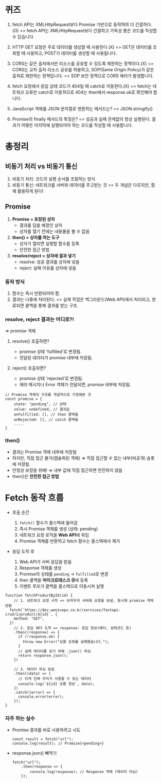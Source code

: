 # 퀴즈

1. fetch API는 XMLHttpRequest보다 Promise 기반으로 동작하여 더 간결하다.(O)
   => fetch API는 XMLHttpRequest보다 간결하고 가독성 좋은 코드를 작성할 수 있습니다.

2. HTTP GET 요청은 주로 데이터를 생성할 때 사용한다.(X)
   => GET은 데이터를 조회할 때 사용하고, POST가 데이터를 생성할 때 사용됩니다.

3. CORS는 같은 출처에서만 리소스를 공유할 수 있도록 제한하는 정책이다.(X)
   => CORS는 교차 출처 리소스 공유를 허용하고, SOP(Same Origin Policy)가 같은 출처로 제한하는 정책입니다.
   => SOP 보안 정책으로 CORS 에러가 발생합니다.

4. fetch 요청에서 응답 상태 코드가 404일 때 catch로 이동한다.(X)
   => fetch는 네트워크 오류만 catch로 이동하므로 404는 then에서 response.ok로 확인해야 합니다.

5. JavaScript 객체를 JSON 문자열로 변환하는 메서드는?
   => JSON.stringify()

6. Promise의 finally 메서드의 특징은?
   => 성공과 실패 관계없이 항상 실행된다. 결과가 어떻든 마지막에 실행되어야 하는 코드를 작성할 때 사용합니다.

# 총정리

## 비동기 처리 vs 비동기 통신

1. 비동기 처리: 코드의 실행 순서를 조절하는 방식
2. 비동기 통신: 네트워크를 서버와 데이터를 주고받는 것
   => 두 개념은 다르지만, 함께 활용하게 된다!

## Promise

1. **Promise = 포장된 상자**
    - 결과를 담을 예정인 상자
    - 상자를 열기 전에는 내용물을 볼 수 없음
2. **then() = 상자를 여는 도구**
    - 상자가 열리면 실행할 함수를 등록
    - 안전한 접근 방법
3. **resolve/reject = 상자에 결과 넣기**
    - resolve: 성공 결과를 상자에 넣음
    - reject: 실패 이유를 상자에 넣음

### 동작 방식

1. 함수는 즉시 반환되어야 함.
2. 결과는 나중에 처리된다. => 실제 작업은 백그라운드(Web API)에서 처리되고, 완료되면 콜백을 통해 결과를 받는 구조.

### resolve, reject 결과는 어디로?!

=> promise 객체

1. resolve() 호출하면?

    - promise 상태 'fulfilled'로 변경됨.
    - 전달된 데이터가 promise 내부에 저장됨.

2. reject() 호출되면?
    - promise 상태 'rejected'로 변경됨.
    - 에러 메시지나 Error 객체가 전달되면, promise 내부에 저장됨.

```
// Promise 객체의 구조를 개념적으로 가정해본 것
const promise = {
	state: "pending", // 상태
	value: undefined, // 결과값
	onFulfilled: [], // then 콜백들
	onRejected: [], // catch 콜백들
	.....
}
```

### then()

-   결과는 Promise 객체 내부에 저장됨
-   하지만, 직접 접근 불가(캡슐화된 객체) ⇒ 직접 접근할 수 없는 내부(비공개) 슬롯에 저장됨.
-   안정성 보장을 위해! ⇒ 내부 값에 직접 접근하면 안전하지 않음
-   then()은 **안전한 접근 방법**

# Fetch 동작 흐름

-   호출 순간

    1.  `fetch()` 함수가 콜스택에 들어감
    2.  즉시 Promise 객체를 생성 (상태: pending)
    3.  네트워크 요청 로직을 **Web API**에 위임
    4.  Promise 객체를 반환하고 fetch 함수는 콜스택에서 제거

-   응답 도착 후
    1.  Web API가 서버 응답을 받음
    2.  Response 객체를 생성
    3.  Promise의 상태를 `pending` → `fulfilled`로 변경
    4.  then 콜백을 **마이크로태스크 큐**에 등록
    5.  이벤트 루프가 콜백을 콜스택으로 이동시켜 실행

```
function fetchProductById(id) {
	// 1. 네트워크 요청 시작 => 브라우저 서버에 요청을 보냄, 동시에 promise 객체 반환
  fetch(`https://dev.wenivops.co.kr/services/fastapi-crud/1/product/${id}`, {
    method: "GET",
  })
    // 2. 응답 헤더 도착 => response: 응답 정보(헤더, 상태코드 등)
    .then((response) => {
      if (!response.ok) {
        throw new Error("상품 조회를 실패했습니다.");
      }
	  // 실제 데이터를 읽기 위해 .json() 파싱
      return response.json();
    })

	// 3. 데이터 파싱 완료
    .then((data) => {
	  // 이게 진짜 우리가 사용할 수 있는 데이터
      console.log(`${id} 상품 정보`, data);
    })
    .catch((error) => {
      console.error(error);
    });
}
```

### 자주 하는 실수

-   Promise 결과를 바로 사용하려고 시도

    ```
    const result = fetch("url");
    console.log(result); // Promise{<pending>}
    ```

-   response.json() 빼먹기

    ```
    fetch("url");
    	.then(response => {
    		console.log(response); // Response 객체 (데이터 아님)
    	});
    ```
